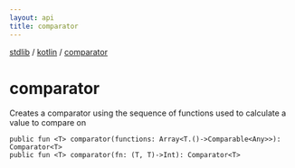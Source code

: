 ```yaml
---
layout: api
title: comparator
---
```

[stdlib](../index.html) / [kotlin](index.html) / [comparator](comparator.html)

# comparator
Creates a comparator using the sequence of functions used to calculate a value to compare on
```
public fun <T> comparator(functions: Array<T.()->Comparable<Any>>): Comparator<T>
public fun <T> comparator(fn: (T, T)->Int): Comparator<T>
```
